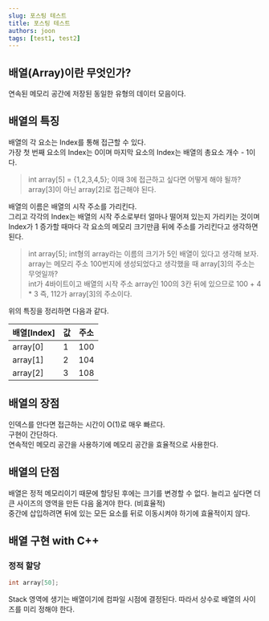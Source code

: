 ```yaml
---
slug: 포스팅 테스트
title: 포스팅 테스트
authors: joon
tags: [test1, test2]
---
```


## 배열(Array)이란 무엇인가?

연속된 메모리 공간에 저장된 동일한 유형의 데이터 모음이다.

## 배열의 특징

배열의 각 요소는 Index를 통해 접근할 수 있다.<br>
가장 첫 번째 요소의 Index는 0이며 마지막 요소의 Index는 배열의 총요소 개수 - 1이다.<br/>
> int array[5] = {1,2,3,4,5}; 이때 3에 접근하고 싶다면 어떻게 해야 될까?<br/>
array[3]이 아닌 array[2]로 접근해야 된다.

배열의 이름은 배열의 시작 주소를 가리킨다.<br/>
그리고 각각의 Index는 배열의 시작 주소로부터 얼마나 떨어져 있는지 가리키는 것이며 Index가 1 증가할 때마다 각 요소의 메모리 크기만큼 뒤에 주소를 가리킨다고 생각하면 된다.<br/>
> int array[5]; int형의 array라는 이름의 크기가 5인 배열이 있다고 생각해 보자. array는 메모리 주소 100번지에 생성되었다고 생각했을 때 array[3]의 주소는 무엇일까?<br/>
int가 4바이트이고 배열의 시작 주소 array인 100의 3칸 뒤에 있으므로 100 + 4 * 3 즉, 112가 array[3]의 주소이다.

위의 특징을 정리하면 다음과 같다.

| 배열[Index] | 값   | 주소  |
|------------|------|-------|
| array[0]   |   1  | 100   |
| array[1]   |   2  | 104   |
| array[2]   |   3  | 108   |

## 배열의 장점

인덱스를 안다면 접근하는 시간이 O(1)로 매우 빠르다.<br/>
구현이 간단하다.<br/>
연속적인 메모리 공간을 사용하기에 메모리 공간을 효율적으로 사용한다.


## 배열의 단점

배열은 정적 메모리이기 때문에 할당된 후에는 크기를 변경할 수 없다. 늘리고 싶다면 더 큰 사이즈의 영역을 만든 다음 옮겨야 한다. (비효율적)<br/>
중간에 삽입하려면 뒤에 있는 모든 요소를 뒤로 이동시켜야 하기에 효율적이지 않다.


## 배열 구현 with C++

### 정적 할당

```c++
int array[50];
```
 Stack 영역에 생기는 배열이기에 컴파일 시점에 결정된다. 따라서 상수로 배열의 사이즈를 미리 정해야 한다.
